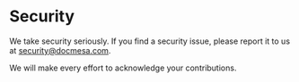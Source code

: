 # Security

We take security seriously. If you find a security issue, please report it to us at
[security@docmesa.com](mailto:security@docmesa.com).

We will make every effort to acknowledge your contributions.
